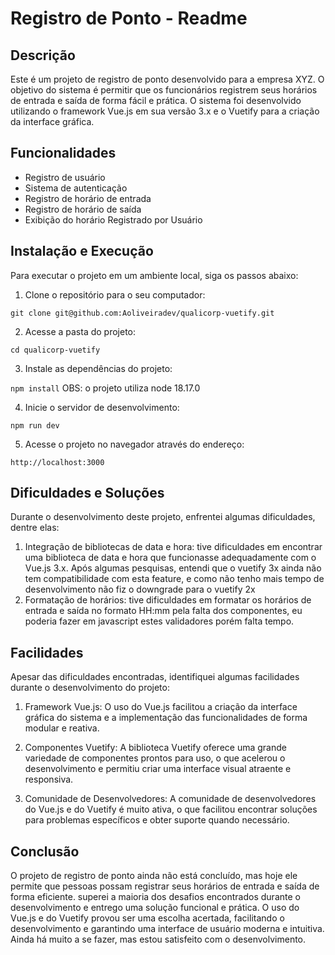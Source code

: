 # Registro de Ponto - Readme

## Descrição

Este é um projeto de registro de ponto desenvolvido para a empresa XYZ. O objetivo do sistema é permitir que os funcionários registrem seus horários de entrada e saída de forma fácil e prática. O sistema foi desenvolvido utilizando o framework Vue.js em sua versão 3.x e o Vuetify para a criação da interface gráfica.

## Funcionalidades

- Registro de usuário
- Sistema de autenticação
- Registro de horário de entrada
- Registro de horário de saída
- Exibição do horário Registrado por Usuário

## Instalação e Execução

Para executar o projeto em um ambiente local, siga os passos abaixo:

1. Clone o repositório para o seu computador:

`git clone git@github.com:Aoliveiradev/qualicorp-vuetify.git`

2. Acesse a pasta do projeto:

`cd qualicorp-vuetify`


3. Instale as dependências do projeto:

`npm install`
OBS: o projeto utiliza node 18.17.0


4. Inicie o servidor de desenvolvimento:

`npm run dev`


5. Acesse o projeto no navegador através do endereço:

`http://localhost:3000` 


## Dificuldades e Soluções

Durante o desenvolvimento deste projeto, enfrentei algumas dificuldades, dentre elas:

1. Integração de bibliotecas de data e hora: tive dificuldades em encontrar uma biblioteca de data e hora que funcionasse adequadamente com o Vue.js 3.x. Após algumas pesquisas, entendi que o vuetify 3x ainda não tem compatibilidade com esta feature, e como não tenho mais tempo de desenvolvimento não fiz o downgrade para o vuetify 2x
2. Formatação de horários: tive dificuldades em formatar os horários de entrada e saída no formato HH:mm pela falta dos componentes, eu poderia fazer em javascript estes validadores porém falta tempo.

## Facilidades

Apesar das dificuldades encontradas, identifiquei algumas facilidades durante o desenvolvimento do projeto:

1. Framework Vue.js: O uso do Vue.js facilitou a criação da interface gráfica do sistema e a implementação das funcionalidades de forma modular e reativa.

2. Componentes Vuetify: A biblioteca Vuetify oferece uma grande variedade de componentes prontos para uso, o que acelerou o desenvolvimento e permitiu criar uma interface visual atraente e responsiva.

3. Comunidade de Desenvolvedores: A comunidade de desenvolvedores do Vue.js e do Vuetify é muito ativa, o que facilitou encontrar soluções para problemas específicos e obter suporte quando necessário.

## Conclusão

O projeto de registro de ponto ainda não está concluído, mas hoje ele permite que pessoas possam registrar seus horários de entrada e saída de forma eficiente. superei a maioria dos desafios encontrados durante o desenvolvimento e entrego uma solução funcional e prática. O uso do Vue.js e do Vuetify provou ser uma escolha acertada, facilitando o desenvolvimento e garantindo uma interface de usuário moderna e intuitiva. Ainda há muito a se fazer, mas estou satisfeito com o desenvolvimento.
